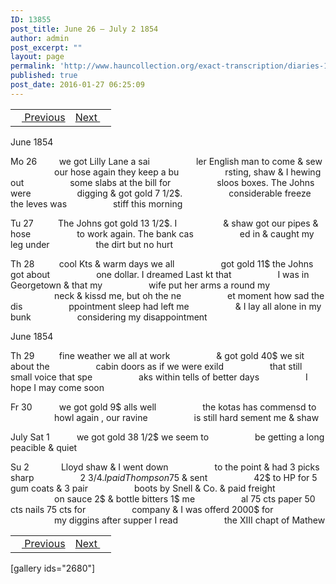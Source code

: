 ```yaml
---
ID: 13855
post_title: June 26 – July 2 1854   
author: admin
post_excerpt: ""
layout: page
permalink: 'http://www.hauncollection.org/exact-transcription/diaries-1853-1859/june-26-july-2-1854-%e2%80%a8%e2%80%a8/'
published: true
post_date: 2016-01-27 06:25:09
---
```

<table style="width: 100%;" align="center">
<tbody>
<tr>
<td><a href="http://www.hauncollection.org/diaries-1853-1859/june-19-june-25-1854/"><img src="https://lh3.googleusercontent.com/-EFJpxxNiPNw/VqgtWBCZrMI/AAAAAAAAAFU/WfY4lPFWWkg/s800-Ic42/Soeb-Plain-Arrows-8-10px.png" alt="" width="10" height="10" /> Previous</a></td>
<td style="text-align: right;"><a href="http://www.hauncollection.org/diaries-1853-1859/july-3-july-8-1854/">Next <img src="https://lh3.googleusercontent.com/-67k0cYlpXHw/VqgtWKz1MXI/AAAAAAAAAFU/k9PW_Piyurk/s800-Ic42/Soeb-Plain-Arrows-5-10px.png" alt="" width="10" height="10" /></a></td>
</tr>
</tbody>
</table>
June 1854

Mo 26         we got Lilly Lane a sai
<span style="margin-left: 70px;">ler English man to come &amp; sew
<span style="margin-left: 70px;">our hose again they keep a bu
<span style="margin-left: 70px;">rsting, shaw &amp; I hewing out
<span style="margin-left: 70px;">some slabs at the bill for
<span style="margin-left: 70px;">sloos boxes. The Johns were
<span style="margin-left: 70px;">digging &amp; got gold 7 1/2$.
<span style="margin-left: 70px;">considerable freeze the leves was
<span style="margin-left: 70px;">stiff this morning</span></span></span></span></span></span></span></span>

Tu 27          The Johns got gold 13 1/2$. I
<span style="margin-left: 70px;">&amp; shaw got our pipes &amp; hose
<span style="margin-left: 70px;">to work again. The bank cas
<span style="margin-left: 70px;">ed in &amp; caught my leg under
<span style="margin-left: 70px;">the dirt but no hurt</span></span></span></span>

Th 28          cool Kts &amp; warm days we all
<span style="margin-left: 70px;">got gold 11$ the Johns got about
<span style="margin-left: 70px;">one dollar. I dreamed Last kt that
<span style="margin-left: 70px;">I was in Georgetown &amp; that my
<span style="margin-left: 70px;">wife put her arms a round my
<span style="margin-left: 70px;">neck &amp; kissd me, but oh the ne
<span style="margin-left: 70px;">et moment how sad the dis
<span style="margin-left: 70px;">ppointment sleep had left me
<span style="margin-left: 70px;">&amp; I lay all alone in my bunk
<span style="margin-left: 70px;">considering my disappointment</span></span></span></span></span></span></span></span></span>

June 1854

Th 29          fine weather we all at work
<span style="margin-left: 70px;">&amp; got gold 40$ we sit about the
<span style="margin-left: 70px;">cabin doors as if we were exild
<span style="margin-left: 70px;">that still small voice that spe
<span style="margin-left: 70px;">aks within tells of better days
<span style="margin-left: 70px;">I hope I may come soon</span></span></span></span></span>

Fr 30           we got gold 9$ alls well
<span style="margin-left: 70px;">the kotas has commensd to
<span style="margin-left: 70px;">howl again , our ravine
<span style="margin-left: 70px;">is still hard sement me &amp; shaw</span></span></span>

July
Sat 1           we got gold 38 1/2$ we seem to
<span style="margin-left: 70px;">be getting a long peacible &amp; quiet</span>

Su 2             Lloyd shaw &amp; I went down
<span style="margin-left: 70px;">to the point &amp; had 3 picks sharp
<span style="margin-left: 70px;">2 3/4$. I paid Thompson 75$ &amp; sent
<span style="margin-left: 70px;">42$ to HP for 5 gum coats &amp; 3 pair
<span style="margin-left: 70px;">boots by Snell &amp; Co. &amp; paid freight
<span style="margin-left: 70px;">on sauce 2$ &amp; bottle bitters 1$ me
<span style="margin-left: 70px;">al 75 cts paper 50 cts nails 75 cts for
<span style="margin-left: 70px;">company &amp; I was offerd 2000$ for
<span style="margin-left: 70px;">my diggins after supper I read
<span style="margin-left: 70px;">the XIII chapt of Mathew</span></span></span></span></span></span></span></span></span>
<table style="width: 100%;" align="center">
<tbody>
<tr>
<td><a href="http://www.hauncollection.org/diaries-1853-1859/june-19-june-25-1854/"><img src="https://lh3.googleusercontent.com/-EFJpxxNiPNw/VqgtWBCZrMI/AAAAAAAAAFU/WfY4lPFWWkg/s800-Ic42/Soeb-Plain-Arrows-8-10px.png" alt="" width="10" height="10" /> Previous</a></td>
<td style="text-align: right;"><a href="http://www.hauncollection.org/diaries-1853-1859/july-3-july-8-1854/">Next <img src="https://lh3.googleusercontent.com/-67k0cYlpXHw/VqgtWKz1MXI/AAAAAAAAAFU/k9PW_Piyurk/s800-Ic42/Soeb-Plain-Arrows-5-10px.png" alt="" width="10" height="10" /></a></td>
</tr>
</tbody>
</table>
[gallery ids="2680"]